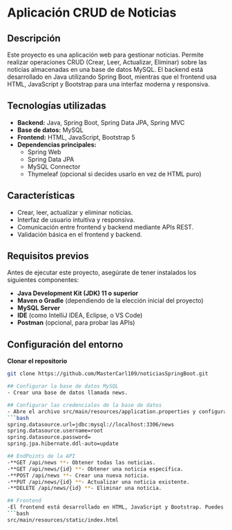 # Aplicación CRUD de Noticias

## Descripción
Este proyecto es una aplicación web para gestionar noticias. Permite realizar operaciones CRUD (Crear, Leer, Actualizar, Eliminar) sobre las noticias almacenadas en una base de datos MySQL. El backend está desarrollado en Java utilizando Spring Boot, mientras que el frontend usa HTML, JavaScript y Bootstrap para una interfaz moderna y responsiva.

## Tecnologías utilizadas
- **Backend:** Java, Spring Boot, Spring Data JPA, Spring MVC
- **Base de datos:** MySQL
- **Frontend:** HTML, JavaScript, Bootstrap 5
- **Dependencias principales:** 
  - Spring Web
  - Spring Data JPA
  - MySQL Connector
  - Thymeleaf (opcional si decides usarlo en vez de HTML puro)

## Características
- Crear, leer, actualizar y eliminar noticias.
- Interfaz de usuario intuitiva y responsiva.
- Comunicación entre frontend y backend mediante APIs REST.
- Validación básica en el frontend y backend.

## Requisitos previos
Antes de ejecutar este proyecto, asegúrate de tener instalados los siguientes componentes:
- **Java Development Kit (JDK) 11 o superior**
- **Maven o Gradle** (dependiendo de la elección inicial del proyecto)
- **MySQL Server**
- **IDE** (como IntelliJ IDEA, Eclipse, o VS Code)
- **Postman** (opcional, para probar las APIs)

## Configuración del entorno

**Clonar el repositorio**
   ```bash
   git clone https://github.com/MasterCarl109/noticiasSpringBoot.git

## Configurar la base de datos MySQL
- Crear una base de datos llamada news.

## Configurar las credenciales de la base de datos
- Abre el archivo src/main/resources/application.properties y configura las credenciales de acceso:
  ```bash
  spring.datasource.url=jdbc:mysql://localhost:3306/news
  spring.datasource.username=root
  spring.datasource.password=
  spring.jpa.hibernate.ddl-auto=update

## EndPoints de la API
-**GET /api/news **- Obtener todas las noticias.
-**GET /api/news/{id} **- Obtener una noticia específica.
-**POST /api/news **- Crear una nueva noticia.
-**PUT /api/news/{id} **- Actualizar una noticia existente.
-**DELETE /api/news/{id} **- Eliminar una noticia.

## Frontend
-El frontend está desarrollado en HTML, JavaScript y Bootstrap. Puedes acceder al archivo principal en:
  ```bash
src/main/resources/static/index.html



  
